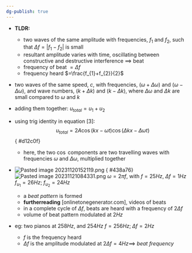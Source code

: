 ```yaml
---
dg-publish: true
---
```


- **TLDR:**
	- two waves of the same amplitude with frequencies, $f_{1}$ and $f_{2}$, such that $\Delta f=|f_{1}-f_{2}|$ is small
	- resultant amplitude varies with time, oscillating between constructive and destructive interference $\implies$ beat
	- frequency of beat $=\Delta f$
	- frequency heard $=\frac{f_{1}+f_{2}}{2}$

- two waves of the same speed, $c$, with frequencies, $(\omega+ \Delta \omega)$ and $(\omega - \Delta \omega)$, and wave numbers, $(k+\Delta k)$ and $(k - \Delta k)$, where $\Delta \omega$ and $\Delta k$ are small compared to $\omega$ and $k$
- adding them together: $u_{total}= u_{1}+u_{2}$
- using trig identity in equation $[3]$: 
$$u_{total} = 2A \cos (kx-\omega t) \cos (\Delta kx - \Delta \omega t)$$
{ #d12c0f}

	- here, the two $\cos$ components are two travelling waves with frequencies $\omega$ and $\Delta \omega$, multiplied together
- ![Pasted image 20231120152119.png](/img/user/pics/Pasted%20image%2020231120152119.png)
{ #438a76}
 ![Pasted image 20231121084331.png](/img/user/pics/Pasted%20image%2020231121084331.png)
		$\omega = 2 \pi f$, with $f=25Hz$, $\Delta f = 1Hz$
		$f_{u_{1}} = 26Hz$; $f_{u_{2}} = 24Hz$
	- a *beat pattern* is formed
	- **furtherreading** [onlinetonegenerator.com], videos of beats
	- in a complete cycle of $\Delta f$, beats are heard with a frequency of $2\Delta f$
	- volume of beat pattern modulated at $2Hz$

- eg: two pianos at $258Hz$, and $254Hz$
		$f = 256Hz; \; \Delta f = 2Hz$
	- $f$ is the frequency heard
	- $\Delta f$ is the amplitude modulated at $2 \Delta f = 4Hz \implies$  *beat frequency*
